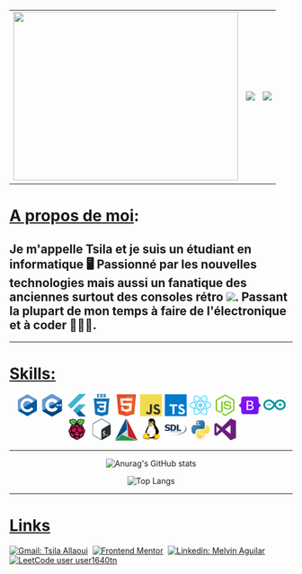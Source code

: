 <table>
    <tr>
      <td>
        <img src="https://media.giphy.com/media/mFDWuDppjQJjite6FS/giphy.gif" height="300" width="400" />
      </td>
      <td>
        <img src="https://media.giphy.com/media/l4Ki0CcXbciFPoC2s/giphy.gif" height="300"/>
      </td>
      <td>
        <img src="https://media.giphy.com/media/3o7WTB4o4D0O9IQVQ4/giphy.gif" height="300"/>
      </td>
    </tr>
  </table>

  # <u>**A propos de moi</u>**:
  ## Je m'appelle Tsila et je suis un étudiant en informatique 🖥️ Passionné par les nouvelles technologies mais aussi un fanatique des anciennes surtout des consoles rétro <img src="https://media.giphy.com/media/X0YaOnH9knblm/giphy.gif" width="30px"/>. Passant la plupart de mon temps à faire de l'électronique et à coder 👨🏽‍💻.
  
  -----

  # **<u>Skills:</u>**

  <div align="center">
    <img src="https://github.com/devicons/devicon/blob/master/icons/c/c-original.svg" title="c" width="40" height="40"/>
    <img src="https://github.com/devicons/devicon/blob/master/icons/cplusplus/cplusplus-original.svg" title="cplusplus" width="40" height="40"/>
    <img src="https://github.com/devicons/devicon/blob/master/icons/flutter/flutter-original.svg" title="Flutter" alt="Flutter" width="40" height="40"/>
    <img src="https://github.com/devicons/devicon/blob/master/icons/css3/css3-plain-wordmark.svg"  title="CSS3" alt="CSS" width="40" height="40"/>
    <img src="https://github.com/devicons/devicon/blob/master/icons/html5/html5-original.svg" title="HTML5" alt="HTML" width="40" height="40"/>
    <img src="https://github.com/devicons/devicon/blob/master/icons/javascript/javascript-original.svg" title="JavaScript" alt="JavaScript" width="40" height="40"/>  
    <img src="https://github.com/devicons/devicon/blob/master/icons/typescript/typescript-original.svg" title="TypeScript" alt="TypeScript" width="40" height="40"/>
    <img src="https://github.com/devicons/devicon/blob/master/icons/react/react-original.svg" title="React" alt="React" width="40" height="40"/>
    <img src="https://github.com/devicons/devicon/blob/master/icons/nodejs/nodejs-original.svg" title="Nodejs" alt="Nodejs" width="40" height="40"/>
    <img src="https://github.com/devicons/devicon/blob/master/icons/bootstrap/bootstrap-original.svg" title="Bootstrap" alt="Bootstrap" width="40" height="40"/>
    <img src="https://github.com/devicons/devicon/blob/master/icons/arduino/arduino-original.svg" title="Arduino" alt="Arduino" width="40" height="40"/>
    <img src="https://github.com/devicons/devicon/blob/master/icons/raspberrypi/raspberrypi-original.svg" title="RaspberryPi" alt="RaspberryPi" width="40" height="40"/>
    <img src="https://github.com/devicons/devicon/blob/master/icons/bash/bash-plain.svg" title="Bash" alt="Bash" width="40" height="40"/>
    <img src="https://github.com/devicons/devicon/blob/master/icons/cmake/cmake-original.svg" title="Cmake" alt="Cmake" width="40" height="40"/>
    <img src="https://github.com/devicons/devicon/blob/master/icons/linux/linux-original.svg" title="Linux" alt="Linux" width="40" height="40"/>
    <img src="https://github.com/devicons/devicon/blob/master/icons/sdl/sdl-original.svg" title="SDL" alt="SDL" width="40" height="40"/>
    <img src="https://github.com/devicons/devicon/blob/master/icons/python/python-original.svg" title="Python" alt="Python" width="40" height="40"/>
    <img src="https://github.com/devicons/devicon/blob/master/icons/visualstudio/visualstudio-plain.svg" title="Visualstudio" alt="Visualstudio" width="40" height="40"/>
</div>

-----

<div align="center">

![Anurag's GitHub stats](https://github-readme-stats.vercel.app/api?username=TsilaAllaoui&show_icons=true&theme=tokyonight&hide_rank=true)

![Top Langs](https://github-readme-stats.vercel.app/api/top-langs/?username=TsilaAllaoui&layout=compact&langs_count=6&theme=tokyonight)
</div>

-----

# **<u>Links</u>**
[![Gmail: Tsila Allaoui](https://img.shields.io/badge/-gmail-red?style=for-the-badge&logo=Gmail&logoColor=white&link=mailto:tsila.allaoui@gmail.com)](mailto:tsila.allaoui@gmail.com)&nbsp;
[![Frontend Mentor](https://img.shields.io/badge/-Frontend%20Mentor-5F3DC4?style=for-the-badge&logo=FrontendMentor&logoColor=white&link=https://www.frontendmentor.io/profile/TsilaAllaoui)](https://www.frontendmentor.io/profile/TsilaAllaoui)&nbsp;
[![Linkedin: Melvin Aguilar](https://img.shields.io/badge/-linkedin-blue?style=for-the-badge&logo=Linkedin&logoColor=white&link=https://www.linkedin.com/in/rasolo-allaoui-tsilavo-maminiaina-manatombo-948634201)](https://www.linkedin.com/in/rasolo-allaoui-tsilavo-maminiaina-manatombo-948634201)
[![LeetCode user user1640tn](https://img.shields.io/badge/dynamic/json?style=flat&labelColor=black&color=%23ffa116&label=Solved&query=solvedOverTotal&url=https%3A%2F%2Fbadge.xyli.tech/%2Fapi%2Fusers%2Fuser1640tn&logo=leetcode&logoColor=yellow)](https://leetcode.com/user1640tn/)
